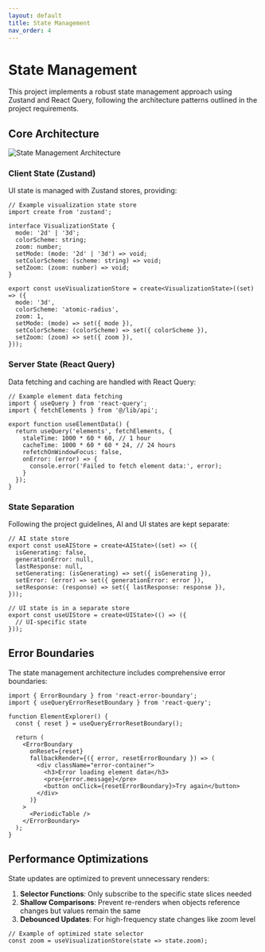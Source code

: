```yaml
---
layout: default
title: State Management
nav_order: 4
---
```


# State Management

This project implements a robust state management approach using Zustand and React Query, following the architecture patterns outlined in the project requirements.

## Core Architecture

![State Management Architecture](assets/state-diagram.png)

### Client State (Zustand)

UI state is managed with Zustand stores, providing:

```tsx
// Example visualization state store
import create from 'zustand';

interface VisualizationState {
  mode: '2d' | '3d';
  colorScheme: string;
  zoom: number;
  setMode: (mode: '2d' | '3d') => void;
  setColorScheme: (scheme: string) => void;
  setZoom: (zoom: number) => void;
}

export const useVisualizationStore = create<VisualizationState>((set) => ({
  mode: '3d',
  colorScheme: 'atomic-radius',
  zoom: 1,
  setMode: (mode) => set({ mode }),
  setColorScheme: (colorScheme) => set({ colorScheme }),
  setZoom: (zoom) => set({ zoom }),
}));
```

### Server State (React Query)

Data fetching and caching are handled with React Query:

```tsx
// Example element data fetching
import { useQuery } from 'react-query';
import { fetchElements } from '@/lib/api';

export function useElementData() {
  return useQuery('elements', fetchElements, {
    staleTime: 1000 * 60 * 60, // 1 hour
    cacheTime: 1000 * 60 * 60 * 24, // 24 hours
    refetchOnWindowFocus: false,
    onError: (error) => {
      console.error('Failed to fetch element data:', error);
    }
  });
}
```

### State Separation

Following the project guidelines, AI and UI states are kept separate:

```tsx
// AI state store
export const useAIStore = create<AIState>((set) => ({
  isGenerating: false,
  generationError: null,
  lastResponse: null,
  setGenerating: (isGenerating) => set({ isGenerating }),
  setError: (error) => set({ generationError: error }),
  setResponse: (response) => set({ lastResponse: response }),
}));

// UI state is in a separate store
export const useUIStore = create<UIState>(() => ({
  // UI-specific state
}));
```

## Error Boundaries

The state management architecture includes comprehensive error boundaries:

```tsx
import { ErrorBoundary } from 'react-error-boundary';
import { useQueryErrorResetBoundary } from 'react-query';

function ElementExplorer() {
  const { reset } = useQueryErrorResetBoundary();
  
  return (
    <ErrorBoundary
      onReset={reset}
      fallbackRender={({ error, resetErrorBoundary }) => (
        <div className="error-container">
          <h3>Error loading element data</h3>
          <pre>{error.message}</pre>
          <button onClick={resetErrorBoundary}>Try again</button>
        </div>
      )}
    >
      <PeriodicTable />
    </ErrorBoundary>
  );
}
```

## Performance Optimizations

State updates are optimized to prevent unnecessary renders:

1. **Selector Functions**: Only subscribe to the specific state slices needed
2. **Shallow Comparisons**: Prevent re-renders when objects reference changes but values remain the same
3. **Debounced Updates**: For high-frequency state changes like zoom level

```tsx
// Example of optimized state selector
const zoom = useVisualizationStore(state => state.zoom);
```
